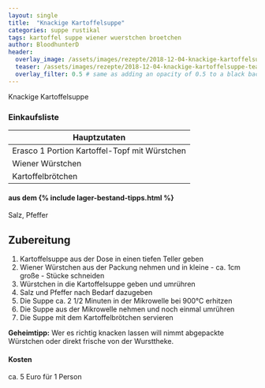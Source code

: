 ```yaml
---
layout: single
title:  "Knackige Kartoffelsuppe"
categories: suppe rustikal
tags: kartoffel suppe wiener wuerstchen broetchen
author: BloodhunterD
header:
  overlay_image: /assets/images/rezepte/2018-12-04-knackige-kartoffelsuppe.jpg
  teaser: /assets/images/rezepte/2018-12-04-knackige-kartoffelsuppe-teaser.jpg
  overlay_filter: 0.5 # same as adding an opacity of 0.5 to a black background
---
```


Knackige Kartoffelsuppe

### Einkaufsliste

| Hauptzutaten |
|---|
| <e24>Erasco 1 Portion Kartoffel-Topf mit Würstchen</e24> |
| Wiener Würstchen |
| Kartoffelbrötchen |

#### aus dem {% include lager-bestand-tipps.html %}

Salz, Pfeffer

## Zubereitung

1. Kartoffelsuppe aus der Dose in einen tiefen Teller geben
2. Wiener Würstchen aus der Packung nehmen und in kleine - ca. 1cm große - Stücke schneiden
3. Würstchen in die Kartoffelsuppe geben und umrühren
4. Salz und Pfeffer nach Bedarf dazugeben
5. Die Suppe ca. 2 1/2 Minuten in der Mikrowelle bei 900°C erhitzen
6. Die Suppe aus der Mikrowelle nehmen und noch einmal umrühren
7. Die Suppe mit dem Kartoffelbrötchen servieren

__Geheimtipp:__ Wer es richtig knacken lassen will nimmt abgepackte Würstchen oder direkt frische von der Wursttheke.

#### Kosten

ca. 5 Euro für 1 Person
